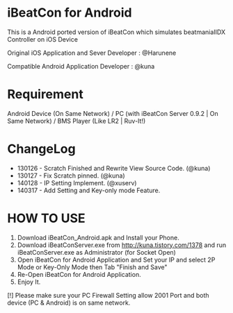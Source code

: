 iBeatCon for Android
===============
This is a Android ported version of iBeatCon which simulates beatmaniaIIDX Controller on iOS Device

Original iOS Application and Sever Developer : @Harunene

Compatible Android Application Developer : @kuna

# Requirement
Android Device (On Same Network) / PC (with iBeatCon Server 0.9.2 | On Same Network) / BMS Player (Like LR2 | Ruv-It!)

# ChangeLog
* 130126 - Scratch Finished and Rewrite View Source Code. (@kuna)
* 130127 - Fix Scratch pinned. (@kuna)
* 140128 - IP Setting Implement. (@xuserv)
* 140317 - Add Setting and Key-only mode Feature.

# HOW TO USE
1. Download iBeatCon_Android.apk and Install your Phone.
2. Download iBeatConServer.exe from http://kuna.tistory.com/1378 and run iBeatConServer.exe as Administrator (for Socket Open)
3. Open iBeatCon for Android Application and  Set your IP and select 2P Mode or Key-Only Mode then Tab "Finish and Save"
4. Re-Open iBeatCon for Android Application.
5. Enjoy It.

[!] Please make sure your PC Firewall Setting allow 2001 Port and both device (PC & Android) is on same network.
